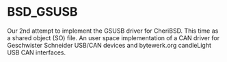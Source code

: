 # BSD_GSUSB
Our 2nd attempt to implement the GSUSB driver for CheriBSD. This time as a shared object (SO) file. An user space implementation of a CAN driver for Geschwister Schneider USB/CAN devices and bytewerk.org candleLight USB CAN interfaces.
